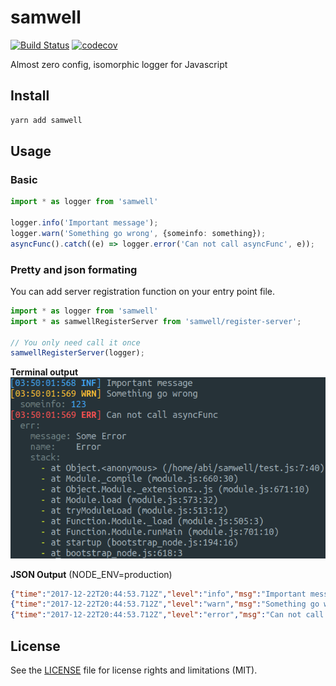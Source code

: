 # samwell
[![Build Status](https://travis-ci.org/abihf/samwell.svg?branch=master)](https://travis-ci.org/abihf/samwell)
[![codecov](https://codecov.io/gh/abihf/samwell/branch/master/graph/badge.svg)](https://codecov.io/gh/abihf/samwell)

Almost zero config, isomorphic logger for Javascript

## Install
```sh
yarn add samwell
```

## Usage
### Basic
```ts
import * as logger from 'samwell'

logger.info('Important message');
logger.warn('Something go wrong', {someinfo: something});
asyncFunc().catch((e) => logger.error('Can not call asyncFunc', e));
```

### Pretty and json formating
You can add server registration function on your entry point file.
```ts
import * as logger from 'samwell'
import * as samwellRegisterServer from 'samwell/register-server';

// You only need call it once
samwellRegisterServer(logger);
```

**Terminal output**
[![Terminal output](terminal-writer.png)](terminal-writer.png)

**JSON Output** (NODE_ENV=production)
```json
{"time":"2017-12-22T20:44:53.712Z","level":"info","msg":"Important message"}
{"time":"2017-12-22T20:44:53.712Z","level":"warn","msg":"Something go wrong","context":{"someinfo":123}}
{"time":"2017-12-22T20:44:53.712Z","level":"error","msg":"Can not call asyncFunc","context":{"err":{"message":"Some Error","name":"Error","stack":["at Object.<anonymous> (/home/abi/samwell/test.js:7:40)","at Module._compile (module.js:660:30)","at Object.Module._extensions..js (module.js:671:10)","at Module.load (module.js:573:32)","at tryModuleLoad (module.js:513:12)","at Function.Module._load (module.js:505:3)","at Function.Module.runMain (module.js:701:10)","at startup (bootstrap_node.js:194:16)","at bootstrap_node.js:618:3"]}}}
```

## License
See the [LICENSE](LICENSE) file for license rights and limitations (MIT).
